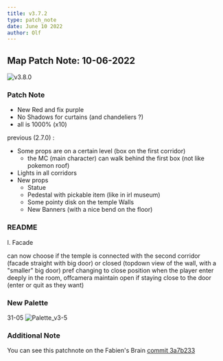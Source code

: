 ```yaml
---
title: v3.7.2
type: patch_note
date: June 10 2022
author: Olf
---
```


## Map Patch Note: 10-06-2022

![v3.8.0](/FABIENs_Brain/attachments/MAP/Fabinie_Castle_v3-7-2.png "Beautiful...")

### Patch Note

- New Red and fix purple
- No Shadows for curtains (and chandeliers ?)
- all is 1000% (x10)

previous (2.7.0) :

- Some props are on a certain level (box on the first corridor)
  - the MC (main character) can walk behind the first box (not like pokemon roof)
- Lights in all corridors
- New props
  - Statue
  - Pedestal with pickable item (like in irl museum)
  - Some pointy disk on the temple Walls
  - New Banners (with a nice bend on the floor)


### README

I. Facade

can now choose if the temple is connected with the second corridor (facade straight with big door) or closed (topdown view of the wall, with a "smaller" big door)
pref changing to close position when the player enter deeply in the room, offcamera
maintain open if staying close to the door (enter or quit as they want)

### New Palette

31-05
![Palette_v3-5](/FABIENs_Brain/attachments/MAP/Other/palette%20FTO%20v3-6.png "Small change in purple and brown")

### Additional Note

You can see this patchnote on the Fabien's Brain [commit 3a7b233](https://github.com/Wabtey/FABIENs_Brain)
